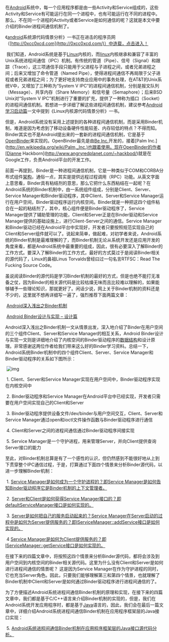  在[Android](http://lib.csdn.net/base/android)系统中，每一个应用程序都是由一些Activity和Service组成的，这些Activity和Service有可能运行在同一个进程中，也有可能运行在不同的进程中。那么，不在同一个进程的Activity或者Service是如何通信的呢？这就是本文中要介绍的Binder进程间通信机制了。

《[android](http://lib.csdn.net/base/android)系统源代码情景分析》一书正在进击的程序员网（[http://0xcc0xcd.com](http://0xcc0xcd.com/)）中连载，点击进入！

​        我们知道，Android系统是基于[Linux](http://lib.csdn.net/base/linux)内核的，而[linux](http://lib.csdn.net/base/linux)内核继承和兼容了丰富的Unix系统进程间通信（IPC）机制。有传统的管道（Pipe）、信号（Signal）和跟踪（Trace），这三项通信手段只能用于父进程与子进程之间，或者兄弟进程之间；后来又增加了命令管道（Named Pipe），使得进程间通信不再局限于父子进程或者兄弟进程之间；为了更好地支持商业应用中的事务处理，在AT&T的Unix系统V中，又增加了三种称为“System V IPC”的进程间通信机制，分别是报文队列（Message）、共享内存（Share Memory）和信号量（Semaphore）；后来BSD Unix对“System V IPC”机制进行了重要的扩充，提供了一种称为插口（Socket）的进程间通信机制。若想进一步详细了解这些进程间通信机制，建议参考[Android学习启动篇](http://blog.csdn.net/luoshengyang/article/details/6557518)一文中提到《Linux内核源代码情景分析》一书。

​        但是，Android系统没有采用上述提到的各种进程间通信机制，而是采用Binder机制，难道是因为考虑到了移动设备硬件性能较差、内存较低的特点？不得而知。Binder其实也不是Android提出来的一套新的进程间通信机制，它是基于[OpenBinder](http://www.angryredplanet.com/~hackbod/openbinder/docs/html/BinderIPCMechanism.html)来实现的。OpenBinder最先是由[Be Inc.](http://en.wikipedia.org/wiki/Be_Inc.)开发的，接着[Palm Inc.](http://en.wikipedia.org/wiki/Palm,_Inc.)也跟着使用。现在OpenBinder的作者[Dianne Hackborn](http://www.angryredplanet.com/~hackbod/)就是在Google工作，负责Android平台的开发工作。

​        前面一再提到，Binder是一种进程间通信机制，它是一种类似于COM和CORBA分布式组件[架构](http://lib.csdn.net/base/architecture)，通俗一点，其实是提供远程过程调用（RPC）功能。从英文字面上意思看，Binder具有粘结剂的意思，那么它把什么东西粘结在一起呢？在Android系统的Binder机制中，由一系统组件组成，分别是Client、Server、Service Manager和Binder驱动程序，其中Client、Server和Service Manager运行在用户空间，Binder驱动程序运行内核空间。Binder就是一种把这四个组件粘合在一起的粘结剂了，其中，核心组件便是Binder驱动程序了，Service Manager提供了辅助管理的功能，Client和Server正是在Binder驱动和Service Manager提供的基础设施上，进行Client-Server之间的通信。Service Manager和Binder驱动已经在Android平台中实现好，开发者只要按照规范实现自己的Client和Server组件就可以了。说起来简单，做起难，对初学者来说，Android系统的Binder机制是最难理解的了，而Binder机制无论从系统开发还是应用开发的角度来看，都是Android系统中最重要的组成，因此，很有必要深入了解Binder的工作方式。要深入了解Binder的工作方式，最好的方式莫过于是阅读Binder相关的源代码了，Linux的鼻祖Linus Torvalds曾经曰过一句名言RTFSC：Read The Fucking Source Code。

​        虽说阅读Binder的源代码是学习Binder机制的最好的方式，但是也绝不能打无准备之仗，因为Binder的相关源代码是比较枯燥无味而且比较难以理解的，如果能够辅予一些理论知识，那就更好了。闲话少说，网上关于Binder机制的资料还是不少的，这里就不想再详细写一遍了，强烈推荐下面两篇文章：

​        [Android深入浅出之Binder机制](http://www.cnblogs.com/innost/archive/2011/01/09/1931456.html)

​        [Android Binder设计与实现 – 设计篇](http://disanji.net/2011/02/28/android-bnder-design/)

​        Android深入浅出之Binder机制一文从情景出发，深入地介绍了Binder在用户空间的三个组件Client、Server和Service Manager的相互关系，Android Binder设计与实现一文则是详细地介绍了内核空间的Binder驱动程序的[数据结构](http://lib.csdn.net/base/datastructure)和设计原理。非常感谢这两位作者给我们带来这么好的Binder学习资料。总结一下，Android系统Binder机制中的四个组件Client、Server、Service Manager和Binder驱动程序的关系如下图所示：

​        ![img](http://hi.csdn.net/attachment/201107/19/0_13110996490rZN.gif)

​        1. Client、Server和Service Manager实现在用户空间中，Binder驱动程序实现在内核空间中

​        2. Binder驱动程序和Service Manager在Android平台中已经实现，开发者只需要在用户空间实现自己的Client和Server

​        3. Binder驱动程序提供设备文件/dev/binder与用户空间交互，Client、Server和Service Manager通过open和ioctl文件操作函数与Binder驱动程序进行通信

​        4. Client和Server之间的进程间通信通过Binder驱动程序间接实现

​        5. Service Manager是一个守护进程，用来管理Server，并向Client提供查询Server接口的能力

​        至此，对Binder机制总算是有了一个感性的认识，但仍然感到不能很好地从上到下贯穿整个IPC通信过程，于是，打算通过下面四个情景来分析Binder源代码，以进一步理解Binder机制：

​        1. [Service Manager是如何成为一个守护进程的？即Service Manager是如何告知Binder驱动程序它是Binder机制的上下文管理者。](http://blog.csdn.net/luoshengyang/article/details/6621566)

​        2. [Server和Client是如何获得Service Manager接口的？即defaultServiceManager接口是如何实现的。](http://blog.csdn.net/luoshengyang/article/details/6627260)

​        3. [Server是如何把自己的服务启动起来的？Service Manager在Server启动的过程中是如何为Server提供服务的？即IServiceManager::addService接口是如何实现的。](http://blog.csdn.net/luoshengyang/article/details/6629298)

​        4  [Service Manager是如何为Client提供服务的？即IServiceManager::getService接口是如何实现的。](http://blog.csdn.net/luoshengyang/article/details/6633311)

​        在接下来的四篇文章中，将按照这四个情景来分析Binder源代码，都将会涉及到用户空间到内核空间的Binder相关源代码。这里为什么没有Client和Server是如何进行进程间通信的情景呢？ 这是因为Service Manager在作为守护进程的同时，它也充当Server角色。因此，只要我们能够理解第三和第四个情景，也就理解了Binder机制中Client和Server是如何通过Binder驱动程序进行进程间通信的了。

​        为了方便描述Android系统进程间通信Binder机制的原理和实现，在接下来的四篇文章中，我们都是基于C/C++语言来介绍Binder机制的实现的，但是，我们在Android系统开发应用程序时，都是基于[Java](http://lib.csdn.net/base/java)语言的，因此，我们会在最后一篇文章中，详细介绍Android系统进程间通信Binder机制在应用程序框架层的Java接口实现：

​        5. [Android系统进程间通信Binder机制在应用程序框架层的Java接口源代码分析。](http://blog.csdn.net/luoshengyang/article/details/6642463)
